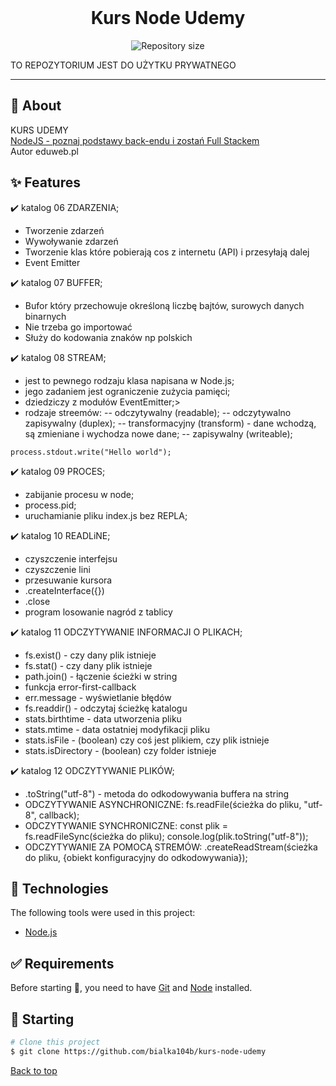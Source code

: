 <div align="center" id="top"> 
  <!-- <img src="./.github/app.gif" alt="Kurs Node Udemy" /> -->
  &#xa0;
  <!-- <a href="https://kursnodeudemy.netlify.app">Demo</a> -->
</div>

<h1 align="center">Kurs Node Udemy</h1>

<p align="center">
  <img alt="Repository size" src="https://img.shields.io/github/repo-size/bialka104b/kurs-node-udemy?color=56BEB8">
</p>

<!-- Status -->

<!-- <h4 align="center"> 
	🚧  Kurs Node Udemy 🚀 Under construction...  🚧
</h4> 
-->
TO REPOZYTORIUM JEST DO UŻYTKU PRYWATNEGO
<hr>

## :dart: About ##

KURS UDEMY<br>
<a href="https://www.udemy.com/course/kurs-nodejs-w-praktyce/learn/lecture/11811986?start=300#content">NodeJS - poznaj podstawy back-endu i zostań Full Stackem</a><br>
Autor eduweb.pl

## :sparkles: Features ##

:heavy_check_mark: katalog 06 ZDARZENIA;
- Tworzenie zdarzeń
- Wywoływanie zdarzeń
- Tworzenie klas które pobierają cos z internetu (API) i przesyłają dalej
- Event Emitter

:heavy_check_mark: katalog 07 BUFFER;
- Bufor który przechowuje określoną liczbę bajtów, surowych danych binarnych
- Nie trzeba go importować
- Służy do kodowania znaków np polskich

:heavy_check_mark: katalog 08 STREAM;
- jest to pewnego rodzaju klasa napisana w Node.js;
- jego zadaniem jest ograniczenie zużycia pamięci;
- dziedziczy z modułów EventEmitter;>
- rodzaje streemów:
-- odczytywalny (readable);
-- odczytywalno zapisywalny (duplex);
-- transformacyjny (transform) - dane wchodzą,  są zmieniane i wychodza nowe dane;
-- zapisywalny (writeable);
```
process.stdout.write("Hello world");
```
:heavy_check_mark: katalog 09 PROCES;
- zabijanie procesu w node;
- process.pid;
- uruchamianie pliku index.js bez REPLA;

:heavy_check_mark: katalog 10 READLiNE;
- czyszczenie interfejsu
- czyszczenie lini
- przesuwanie kursora
- .createInterface({})
- .close
- program losowanie nagród z tablicy

:heavy_check_mark: katalog 11 ODCZYTYWANIE INFORMACJI O PLIKACH;
- fs.exist() - czy dany plik istnieje
- fs.stat() - czy dany plik istnieje
- path.join() - łączenie ścieżki w string
- funkcja error-first-callback
- err.message - wyświetlanie błędów
- fs.readdir() - odczytaj ścieżkę katalogu
- stats.birthtime - data utworzenia pliku
- stats.mtime - data ostatniej modyfikacji pliku
- stats.isFile - (boolean) czy coś jest plikiem, czy plik istnieje
- stats.isDirectory - (boolean) czy folder istnieje

:heavy_check_mark: katalog 12 ODCZYTYWANIE PLIKÓW;
- .toString("utf-8") - metoda do odkodowywania buffera na string
- ODCZYTYWANIE ASYNCHRONICZNE: fs.readFile(ścieżka do pliku, "utf-8", callback);
- ODCZYTYWANIE SYNCHRONICZNE: const plik = fs.readFileSync(ścieżka do pliku); console.log(plik.toString("utf-8"));
- ODCZYTYWANIE ZA POMOCĄ STREMÓW: .createReadStream(ścieżka do pliku, {obiekt konfiguracyjny do odkodowywania});


## :rocket: Technologies ##

The following tools were used in this project:

- [Node.js](https://nodejs.org/en/)

## :white_check_mark: Requirements ##

Before starting :checkered_flag:, you need to have [Git](https://git-scm.com) and [Node](https://nodejs.org/en/) installed.

## :checkered_flag: Starting ##

```bash
# Clone this project
$ git clone https://github.com/bialka104b/kurs-node-udemy

```
<a href="#top">Back to top</a>